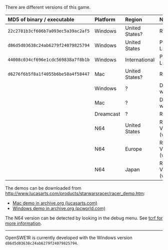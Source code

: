 There are different versions of this game.

| MD5 of binary / executable         | Platform  | Region         | Notes                                    |
| :--------------------------------- |:--------- | :------------  | :--------------------------------------- |
| `22c2781b3cf606b7a093ec5a39ac2af5` | Windows   | United States? | Retail CD Version                        |
| `d86d5d03638c24ab6279f24079825794` | Windows   | United States  | Patch from LucasArts FTP                 |
| `44008c034cf696e1cdc569838a7f8b1b` | Windows   | International  | Patch from LucasArts FTP                 |
| `d6276f6b5f8a1f4055b6be58a4f58447` | Mac       | United States? | Retail CD Version                        |
|                                    | Windows   | ?              | Demo from website                        |
|                                    | Mac       | ?              | Demo from website                        |
|                                    | Dreamcast | ?              | Retail GD Version                        |
|                                    | N64       | United States  | Retail Cartridge Version (v07Apr99.1553) |
|                                    | N64       | Europe         | Retail Cartridge Version (v15Apr99.1642) |
|                                    | N64       | Japan          | Retail Cartridge Version (v18Jun99.1019) |

The demos can be downloaded from http://www.lucasarts.com/products/starwarsracer/racer_demo.htm:
* [Mac demo in archive.org (lucasarts.com)](https://web.archive.org/web/20011205091707/http://www.lucasarts.com:80/products/starwarsracer/racerdemo.bin)
* [Windows demo in archive.org (pcworld.com)](http://downloads.pcworld.com/pub/new/fun_and_games/action/racerdemo.exe)

The N64 version can be detected by looking in the debug menu. See [tcrf for more information](https://tcrf.net/Star_Wars_Episode_I:_Racer_(Nintendo_64)#Build_Info).

---

OpenSWE1R is currently developed with the Windows version `d86d5d03638c24ab6279f24079825794`.